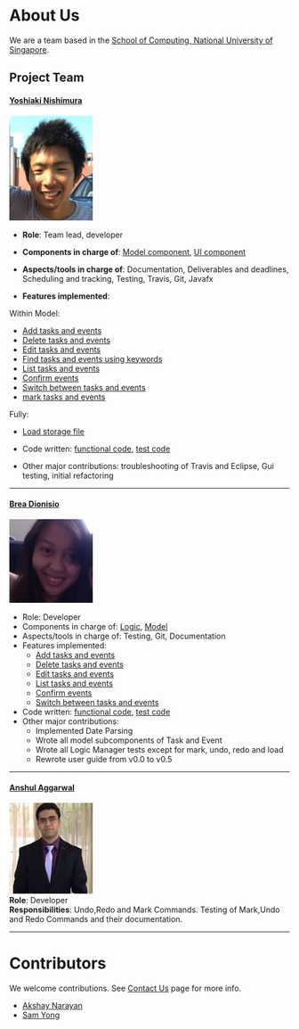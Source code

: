 # About Us

We are a team based in the [School of Computing, National University of Singapore](http://www.comp.nus.edu.sg).

## Project Team

#### [Yoshiaki Nishimura](http://github.com/yoshi-1224)
<img src="images/yoshi-1224.jpg" width="150"><br>
* **Role**: Team lead, developer

* **Components in charge of**: [Model component](https://github.com/CS2103JAN2017-T15-B1/main/blob/master/docs/DeveloperGuide.md#24-model-component), [UI component](https://github.com/CS2103JAN2017-T15-B1/main/blob/master/docs/DeveloperGuide.md#22-ui-component) <br>

* **Aspects/tools in charge of**: Documentation, Deliverables and deadlines, Scheduling and tracking, Testing, Travis, Git, Javafx
* **Features implemented**:

Within Model:
   * [Add tasks and events](https://github.com/CS2103JAN2017-T15-B1/main/blob/master/docs/UserGuide.md#32-add-an-item)
   * [Delete tasks and events](https://github.com/CS2103JAN2017-T15-B1/main/blob/master/docs/UserGuide.md#39-delete-an-item)
   * [Edit tasks and events](https://github.com/CS2103JAN2017-T15-B1/main/blob/master/docs/UserGuide.md#34-edit-items)
   * [Find tasks and events using keywords](https://github.com/CS2103JAN2017-T15-B1/main/blob/master/docs/UserGuide.md#38-find-items-by-keywords)
   * [List tasks and events](https://github.com/CS2103JAN2017-T15-B1/main/blob/master/docs/UserGuide.md#33-list-items)
   * [Confirm events](https://github.com/CS2103JAN2017-T15-B1/main/blob/master/docs/UserGuide.md#37-confirm-timeslots)
   * [Switch between tasks and events](https://github.com/CS2103JAN2017-T15-B1/main/blob/master/docs/UserGuide.md#36-switch-item-type)
   * [mark tasks and events](https://github.com/CS2103JAN2017-T15-B1/main/blob/master/docs/UserGuide.md#35-mark-items-as-completeincomplete)

Fully:
   * [Load storage file](https://github.com/CS2103JAN2017-T15-B1/main/blob/master/docs/UserGuide.md#313-load-storage-file)

* Code written: [functional code](https://github.com/CS2103JAN2017-T15-B1/main/blob/master/collated/main/A0127737X.md), [test code](../collated/test/A0127737X.md)
* Other major contributions: troubleshooting of Travis and Eclipse, Gui testing, initial refactoring

-----

#### [Brea Dionisio](http://github.com/bdioni)
<img src="images/bdioni.jpg" width="150"><br>
* Role: Developer
* Components in charge of: [Logic](https://github.com/CS2103JAN2017-T15-B1/main/blob/master/docs/DeveloperGuide.md#23-logic-component), [Model](https://github.com/CS2103JAN2017-T15-B1/main/blob/master/docs/DeveloperGuide.md#24-model-component)
* Aspects/tools in charge of: Testing, Git, Documentation
* Features implemented:
   * [Add tasks and events](https://github.com/CS2103JAN2017-T15-B1/main/blob/master/docs/UserGuide.md#32-add-an-item)
   * [Delete tasks and events](https://github.com/CS2103JAN2017-T15-B1/main/blob/master/docs/UserGuide.md#39-delete-an-item)
   * [Edit tasks and events](https://github.com/CS2103JAN2017-T15-B1/main/blob/master/docs/UserGuide.md#34-edit-items)
   * [List tasks and events](https://github.com/CS2103JAN2017-T15-B1/main/blob/master/docs/UserGuide.md#33-list-items)
   * [Confirm events](https://github.com/CS2103JAN2017-T15-B1/main/blob/master/docs/UserGuide.md#37-confirm-timeslots)
   * [Switch between tasks and events](https://github.com/CS2103JAN2017-T15-B1/main/blob/master/docs/UserGuide.md#36-switch-item-type)
* Code written: [functional code](../collated/main/A0163962X.md), [test code](../collated/test/A0163962X.md)
* Other major contributions:
  * Implemented Date Parsing
  * Wrote all model subcomponents of Task and Event
  * Wrote all Logic Manager tests except for mark, undo, redo and load
  * Rewrote user guide from v0.0 to v0.5

-----

#### [Anshul Aggarwal](http://github.com/aanshul20)
<img src="images/aanshul20.jpg" width="150"><br>
**Role**: Developer <br>
**Responsibilities**: Undo,Redo and Mark Commands. Testing of Mark,Undo and Redo Commands and their documentation.

-----

# Contributors

We welcome contributions. See [Contact Us](ContactUs.md) page for more info.

* [Akshay Narayan](https://github.com/se-edu/addressbook-level4/pulls?q=is%3Apr+author%3Aokkhoy)
* [Sam Yong](https://github.com/se-edu/addressbook-level4/pulls?q=is%3Apr+author%3Amauris)
